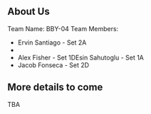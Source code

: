 ## About Us
Team Name: BBY-04
Team Members: 
- Ervin Santiago - Set 2A
- 
- Alex Fisher - Set 1DEsin Sahutoglu - Set 1A
- Jacob Fonseca - Set 2D
## More details to come
TBA